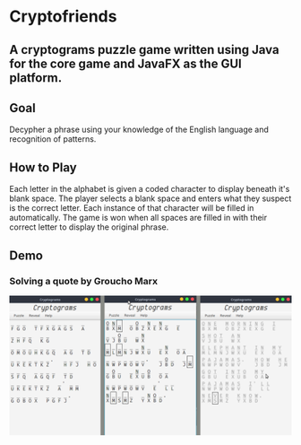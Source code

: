 # Cryptofriends
## A cryptograms puzzle game written using Java for the core game and JavaFX as the GUI platform.

## Goal
Decypher a phrase using your knowledge of the English language and recognition of patterns.

## How to Play
Each letter in the alphabet is given a coded character to display beneath it's blank space. The player selects a blank space and enters what they suspect is the correct letter. Each instance of that character will be filled in automatically. The game is won when all spaces are filled in with their correct letter to display the original phrase.

## Demo
### Solving a quote by Groucho Marx
![Groucho Marx Quote](/GrouchoQuote.png?raw=true "Solving Groucho Marx Quote")
